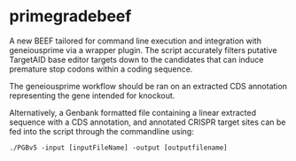 # primegradebeef
A new BEEF tailored for command line execution and integration with geneiousprime via a wrapper plugin. The script accurately filters putative TargetAID base editor targets down to the candidates that can induce premature stop codons within a coding sequence. 

The geneiousprime workflow should be ran on an extracted CDS annotation representing the gene intended for knockout. 

Alternatively, a Genbank formatted file containing a linear extracted sequence with a CDS annotation, and annotated CRISPR target sites can be fed into the script through the commandline using:

```./PGBv5 -input [inputFileName] -output [outputfilename]```
